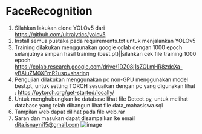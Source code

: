 # FaceRecognition

1. Silahkan lakukan clone YOLOv5 dari https://github.com/ultralytics/yolov5
2. Install semua pustaka pada requirements.txt untuk menjalankan YOLOv5
3. Training dilakukan menggunakan google colab dengan 1000 epoch selanjutnya simpan hasil training (best.pt)||silahkan cek file training 1000 epoch https://colab.research.google.com/drive/1DZ08j1sZGLmHR8zdcXa-yBAiuZM0XFmR?usp=sharing
4. Pengujian dilakukan menggunakan pc non-GPU menggunakan model best.pt, untuk setting TORCH sesuaikan dengan pc yang digunakan lihat : https://pytorch.org/get-started/locally/
5. Untuk menghubungkan ke database lihat file Detect.py, untuk melihat database yang telah dibangun lihat file data_mahasiswa.sql
6. Tampilan web dapat dilihat pada file web.rar
7. Saran dan masukan dapat disampaikan ke email dita.isnayni15@gmail.com
![image](https://user-images.githubusercontent.com/22748435/143197807-005bb98a-d1a0-4e63-ba68-5b8d17afa4c8.png)
